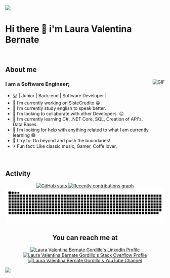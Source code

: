 <img src="https://user-images.githubusercontent.com/70564524/179545140-edbefb6a-bfc5-457b-9c70-373d1b91c9b7.png" />

# Hi there 👋 i'm Laura Valentina Bernate

<br>
<h2 align="Left">About me</h2>
<img align="right" height="270px" alt="GIF" src="https://i.pinimg.com/originals/e4/26/70/e426702edf874b181aced1e2fa5c6cde.gif" />

### I am a Software Engineer;
- 💻 | Junior | Back-end | Software Developer |
- 🔭 I’m currently working on SisteCredito :grin:
- 🌱 I’m currently study english to speak better.
- 👯 I’m looking to collaborate with other Developers. :wink:
- 🌱 I’m currently learning C#, .NET Core, SQL, Creation of API's, Data Bases.
- 🤔 I’m looking for help with anything related to what I am currently learning 😅
- 🧗 I try to: Go beyond and push the boundaries!
- ⚡ Fun fact: Like classic music, Gamer, Coffe lover.
<br>

## Activity
<div align="center">
    <a href="https://github.com/Sekaitsu/Sekaitsu">
    <img height="140em" src="https://github-readme-stats.vercel.app/api?username=Sekaitsu&hide=issues&show_icons=true&theme=tokyonight&hideborder=true&title_color=2895BC&icon_color=FE0000&include_all_commits=true" alt="GitHub stats">
	<img src="https://activity-graph.herokuapp.com/graph?username=Sekaitsu&custom_title=Recently%20contributions&hide_border=true&area=true&area_color=2895BC&point=FE0000&line=2895BC&theme=react-dark" alt="Recently contributions graph">
	<img src="https://github.com/h-ssiqueira/h-ssiqueira/blob/output/dist/github-contribution-grid-snake.svg" alt="Snake animation">
	</a>
	<br>
</div>

<h2 align="Center">You can reach me at</h2>

<p align="Center">
  <a href="https://www.linkedin.com/in/laurabernategordillo/">
    <img src="https://www.vectorlogo.zone/logos/linkedin/linkedin-icon.svg" alt="Laura Valentina Bernate Gordillo's LinkedIn Profile" height="30" width="30">
  </a>

  <a href="https://es.stackoverflow.com/users/190330/sekaitsu?tab=profile">
    <img src="https://www.vectorlogo.zone/logos/stackoverflow/stackoverflow-icon.svg" alt="Laura Valentina Bernate Gordillo's Stack Overflow Profile" height="30" width="30">
  </a>
  
  <a href="https://www.youtube.com/channel/UCSmtkMGjy4a70OV5f5PAn_g">
    <img src="https://www.vectorlogo.zone/logos/youtube/youtube-icon.svg" alt="Laura Valentina Bernate Gordillo's YouTube Channel" height="30" width="30">
  </a>
</p>
</div><img src="https://github.com/punitkmryh/punitkmryh/blob/master/wave.svg" />
